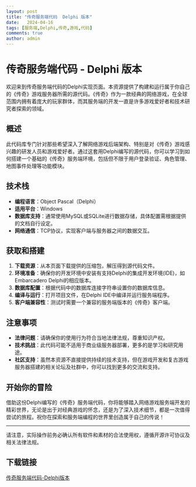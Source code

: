 ```yaml
---
layout: post
title: "传奇服务端代码  Delphi 版本"
date:   2024-04-16
tags: [服务端,Delphi,传奇,游戏,代码]
comments: true
author: admin
---
```

# 传奇服务端代码 - Delphi 版本

欢迎来到传奇服务端代码的Delphi实现页面。本资源提供了构建和运行属于你自己的《传奇》游戏服务器所需的源代码。《传奇》作为一款经典的网络游戏，在全球范围内拥有着庞大的玩家群体，而其服务端的开发一直是许多游戏爱好者和技术研究者探索的领域。

## 概述

此代码库专门针对那些希望深入了解网络游戏后端架构、特别是对《传奇》游戏感兴趣的研发人员和游戏爱好者。通过这套用Delphi编写的源代码，你可以学习到如何搭建一个基础的《传奇》服务端环境，包括但不限于用户登录验证、角色管理、地图事件处理等功能模块。

## 技术栈

- **编程语言**：Object Pascal（Delphi）
- **适用平台**：Windows
- **数据库支持**：通常使用MySQL或SQLite进行数据存储，具体配置需根据提供的文档自行设定。
- **网络通信**：TCP协议，实现客户端与服务器之间的数据交互。

## 获取和搭建

1. **下载资源**：从本页面下载提供的压缩包，解压得到源代码文件。
2. **环境准备**：确保你的开发环境中安装有支持Delphi的集成开发环境(IDE)，如Embarcadero Delphi的相应版本。
3. **数据库配置**：根据代码中的数据库连接字符串设置你的数据库信息。
4. **编译与运行**：打开项目文件，在Delphi IDE中编译并运行服务端程序。
5. **客户端兼容性**：测试时需要一个兼容的服务端版本的《传奇》客户端。

## 注意事项

- **法律问题**：请确保你的使用行为符合当地法律法规，尊重知识产权。
- **技术挑战**：此代码可能不适用于商业级服务器部署，更多的是学习和研究用途。
- **社区支持**：虽然本资源不直接提供持续的技术支持，但在游戏开发和复古游戏服务器搭建的相关论坛及社群中，你可以找到更多的交流和支持。

## 开始你的冒险

借助这份Delphi编写的《传奇》服务端代码，你将能够踏入网络游戏服务端开发的精彩世界，无论是出于对经典游戏的怀念，还是为了深入技术细节，都是一次值得尝试的旅程。祝你在探索和服务端编程的世界里创造属于自己的传说！

---

请注意，实际操作前务必确认所有软件和素材的合法使用权，遵循开源许可协议及相关法律法规。

## 下载链接

[传奇服务端代码-Delphi版本](https://pan.quark.cn/s/e6b38a0f7a88)